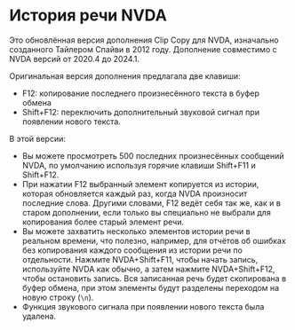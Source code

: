 # История речи NVDA
Это обновлённая версия дополнения Clip Copy для NVDA, изначально созданного Тайлером Спайви в 2012 году.  Дополнение совместимо с NVDA версий от 2020.4 до 2024.1.

Оригинальная версия дополнения предлагала две клавиши:
* F12: копирование последнего произнесённого текста в буфер обмена
* Shift+F12: переключить дополнительный звуковой сигнал при появлении нового текста.

В этой версии:
* Вы можете просмотреть 500 последних произнесённых сообщений NVDA, по умолчанию используя горячие клавиши Shift+F11 и Shift+F12.
* При нажатии F12 выбранный элемент копируется из истории, которая обновляется каждый раз, когда NVDA произносит последние слова.  Другими словами, F12 ведёт себя так же, как и в старом дополнении, если только вы специально не выбрали для копирования более старый элемент речи.
* Вы можете захватить несколько элементов истории речи в реальном времени, что полезно, например, для отчётов об ошибках без копирования каждого сообщения из истории речи по отдельности.  Нажмите NVDA+Shift+F11, чтобы начать запись, используйте NVDA как обычно, а затем нажмите NVDA+Shift+F12, чтобы остановить запись.  Вся записанная речь будет скопирована в буфер обмена, при этом элементы будут разделены переходом на новую строку (`\n`).
* Функция звукового сигнала при появлении нового текста была удалена.
